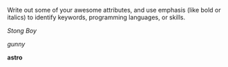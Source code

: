 Write out some of your awesome attributes, and use emphasis (like bold or italics) to identify keywords, programming languages, or skills. 

*Stong Boy*

_gunny_

**astro**
